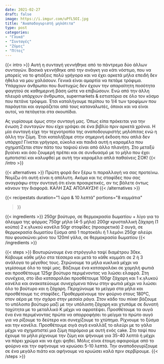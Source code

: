 ```yaml
---
date: 2021-02-27
draft: false
image: https://i.imgur.com/uPfL5OI.jpg
title: "Αναποδογυριστή μηλόπιτα"
type: post
categories:
- "Γλυκά"
- "Συνταγές"
- "Ζύμες"
- "Πίτες"
---
```


{{< intro >}}
Αυτή η συνταγή γεννήθηκε από το πάντρεμα δύο άλλων συνταγών. Βασικά γεννήθηκε από την ανάγκη για κάτι νόστιμο, που να μπορείς να το φτιάξεις πολύ γρήγορα και να έχει αρκετά μήλα επειδή δεν ήθελα να μου χαλάσουν. Γενικά είναι αμαρτία να πετάμε τρόφιμα. Υπάρχουν άνθρωποι που δυστυχώς δεν έχουν την απαραίτητη ποσότητα φαγητού σε καθημερινή βάση ώστε να επιβιώσουν. Ενώ από την άλλη πλευρά υπάρχουν άνθρωποι, supermarkets & εστιατόρια σε όλο τον κόσμο που πετάνε τρόφιμα. Έτσι καταλήγουμε περίπου το 1/4 των τροφίμων που παράγεται και αγοράζεται από τους καταναλωτές, όποιοι και να είναι αυτοί, να πετάγεται στα σκουπίδια. 

Ας γυρίσουμε όμως στην συνταγή μας. Όπως είπα πρόκειται για την ένωση 2 συνταγών που είχα γράψει σε ένα βιβλίο πριν αρκετά χρόνια. Η μία συνταγή είχε την τεχνοτροπία της αναποδογυριστής μηλόπιτας ενώ η άλλη την ζύμη. Έτσι καταλήξαμε στην σημερινή έκδοση που απλά δεν υπάρχει! Γίνεται γρήγορα, εύκολα και παιδιά αυτή η καραμέλα που σχηματίζεται στον πάτο του ταψιού είναι από άλλο πλανήτη. Στο μεταξύ βγαίνει και όσο ζουμερή πρέπει και σε συνδυασμό με το μήλο που έχει εμποτιστεί και καλυφθεί με αυτή την καραμέλα απλά παθαίνεις ΣΟΚ!
{{< /intro >}}

{{< alternatives >}} Πρώτη φορά δεν ξέρω τι παραλλαγή να σας προτείνω. Νομίζω ότι αυτή είναι η απόλυτη. Ακόμα και τις σταφίδες που σας αναγράφω στην συνταγή ότι είναι προαιρετικές, αν τις βάλετε όντως κάνουν την διαφορά.  ΚΑΛΗ ΣΑΣ ΑΠΟΛΑΥΣΗ!
{{< /alternatives >}}

{{< recipestats 
    duration="1 ώρα & 10 λεπτά"
    portions="8 κομμάτια"
>}}

{{< ingredients >}} 
250gr βούτυρο, σε θερμοκρασία δωματίου + λίγο για το άλειμμα της φόρμας
750gr μήλα (4-5 μήλα)
200gr κρυσταλλική ζάχαρη (1 κούπα)
2 κ.γλυκού κανέλα
50gr σταφίδες (προαιρετικά)
2 αυγά, σε θερμοκρασία δωματίου
ξύσμα από 1 πορτοκάλι ή 1 λεμόνι
250gr αλεύρι που φουσκώνει μόνο του
120ml γάλα, σε θερμοκρασία δωματίου
{{< /ingredients >}}

{{< steps >}}
Βουτυρώνουμε ένα στρόγγυλο ταψί διαμέτρου 30εκ.
Κόβουμε κάθε μήλο στα τέσσερα και μετά το κάθε κομμάτι σε 2 ή 3 ανάλογα το μέγεθος τους.
Στρώνουμε τα μήλα κυκλικά μέχρι να γεμίσουμε όλο το ταψί μας.
Βάζουμε ένα κατσαρολάκι σε χαμηλή φωτιά και προσθέτουμε 125gr βούτυρο περιμένοντας να λιώσει ελαφρά.
Στη συνέχεια, στο ίδιο κατσαρολάκι προσθέτουμε 100gr ζάχαρη και 1 κ.γλυκού κανέλα και ανακατεύουμε συνεχόμενα πάνω στην φωτιά μέχρι να λιώσει όλο το βούτυρο και η ζάχαρη.
Περιχύνουμε το μείγμα στα μήλα και προσθέτουμε τις σταφίδες.
Προθερμαίνουμε τον φούρνο στους 180ºC, στον αέρα με την σχάρα στην μεσαία ράγα.
Στον κάδο του mixer βάζουμε το υπόλοιπο βούτυρο μαζί με την υπόλοιπη ζάχαρη και χτυπάμε σε δυνατή ταχύτητα με το μεταλλικό Κ μέχρι να αφρατέψει.
Προσθέτουμε τα αυγά ένα ένα περιμένοντας πρώτα να απορροφήσει το μείγμα το πρώτο αυγό για να ρίξουμε το δεύτερο και συνεχίζουμε το χτύπημα.
Ρίχνουμε το ξύσμα και την κανέλα.
Προσθέτουμε σιγά σιγά εναλλάξ το αλεύρι με το γάλα μέχρι να σχηματιστεί μια ζύμη παρόμοια με αυτή ενός cake.
Στο ταψί που έχουμε τα μήλα ρίχνουμε την ζύμη και ψήνουμε για 35-40 λεπτά ή μέχρι να πάρει χρώμα και να έχει ψηθεί.
Μόλις είναι έτοιμη αφαιρούμε από το φούρνο και την αφήνουμε να κρυώσει 5-10 λεπτά.
Την αναποδογυρίζουμε σε ένα μεγάλο πιάτο και αφήνουμε να κρυώσει καλά πριν σερβίρουμε.
{{< /steps >}}